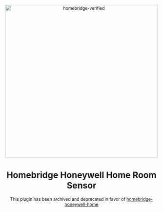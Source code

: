 <span align="center">

<a href="https://github.com/homebridge/verified/blob/master/verified-plugins.json"><img alt="homebridge-verified" src="https://raw.githubusercontent.com/homebridge-plugins/homebridge-honeywell-home/master/honeywell/Homebridge_x_Honeywell.svg?sanitize=true" width="500px"></a>

# Homebridge Honeywell Home Room Sensor

This plugin has been archived and deprecated in favor of [homebridge-honeywell-home](https://github.com/donavanbecker/homebridge-honeywell-home)
